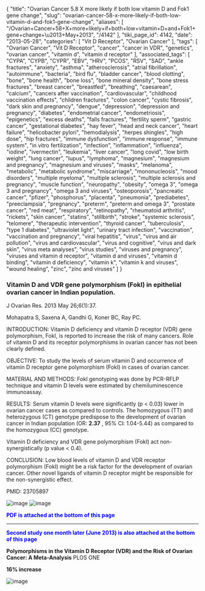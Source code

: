 {
    "title": "Ovarian Cancer 5.8 X more likely if both low vitamin D and Fok1 gene change",
    "slug": "ovarian-cancer-58-x-more-likely-if-both-low-vitamin-d-and-fok1-gene-change",
    "aliases": [
        "/Ovarian+Cancer+58+X+more+likely+if+both+low+vitamin+D+and+Fok1+gene+change+\u2013+May+2013",
        "/4142"
    ],
    "tiki_page_id": 4142,
    "date": "2013-05-28",
    "categories": [
        "Vit D Receptor",
        "Ovarian Cancer"
    ],
    "tags": [
        "Ovarian Cancer",
        "Vit D Receptor",
        "cancer",
        "cancer in VDR",
        "genetics",
        "ovarian cancer",
        "vitamin d",
        "vitamin d receptor"
    ],
    "associated_tags": [
        "CYPA",
        "CYPB",
        "CYPR",
        "EBV",
        "HRV",
        "PCOS",
        "RSV",
        "SAD",
        "ankle fractures",
        "anxiety",
        "asthma",
        "atherosclerosis",
        "atrial fibrillation",
        "autoimmune",
        "bacteria",
        "bird flu",
        "bladder cancer",
        "blood clotting",
        "bone",
        "bone health",
        "bone loss",
        "bone mineral density",
        "bone stress fractures",
        "breast cancer",
        "breastfed",
        "breathing",
        "caesarean",
        "calcium",
        "cancers after vaccination",
        "cardiovascular",
        "childhood vaccination effects",
        "children fractures",
        "colon cancer",
        "cystic fibrosis",
        "dark skin and pregnancy",
        "dengue",
        "depression",
        "depression and pregnancy",
        "diabetes",
        "endometrial cancer",
        "endometriosis",
        "epigenetics",
        "excess deaths",
        "falls fractures",
        "fertility sperm",
        "gastric cancer",
        "gestational diabetes",
        "hay fever",
        "head and neck cancer",
        "heart failure",
        "helicobacter pylori",
        "hemodialysis",
        "herpes shingles",
        "high dose",
        "hip fractures",
        "immune dysfunction",
        "immune response",
        "immune system",
        "in vitro fertilization",
        "infection",
        "inflammation",
        "influenza",
        "iodine",
        "ivermectin",
        "leukemia",
        "liver cancer",
        "long covid",
        "low birth weight",
        "lung cancer",
        "lupus",
        "lymphoma",
        "magnesium",
        "magnesium and pregnancy",
        "magnesium and viruses",
        "masks",
        "melanoma",
        "metabolic",
        "metabolic syndrome",
        "miscarriage",
        "mononucleosis",
        "mood disorders",
        "multiple myeloma",
        "multiple sclerosis",
        "multiple sclerosis and pregnancy",
        "muscle function",
        "neuropathy",
        "obesity",
        "omega 3",
        "omega 3 and pregnancy",
        "omega 3 and viruses",
        "osteoporosis",
        "pancreatic cancer",
        "pfizer",
        "phosphorus",
        "placenta",
        "pneumonia",
        "prediabetes",
        "preeclampsia",
        "pregnancy",
        "preterm",
        "preterm and omega 3",
        "prostate cancer",
        "red meat",
        "respiratory",
        "retinopathy",
        "rheumatoid arthritis",
        "rickets",
        "skin cancer",
        "statins",
        "stillbirth",
        "stroke",
        "systemic sclerosis",
        "telomere",
        "therapeutic intervention",
        "thyroid cancer",
        "tuberculosis",
        "type 1 diabetes",
        "ultraviolet light",
        "urinary tract infection",
        "vaccination",
        "vaccination and pregnancy",
        "viral hepatitis",
        "virus",
        "virus and air pollution",
        "virus and cardiovascular",
        "virus and cognitive",
        "virus and dark skin",
        "virus meta analyses",
        "virus studies",
        "viruses and pregnancy",
        "viruses and vitamin d receptor",
        "vitamin d and viruses",
        "vitamin d binding",
        "vitamin d deficiency",
        "vitamin k",
        "vitamin k and viruses",
        "wound healing",
        "zinc",
        "zinc and viruses"
    ]
}


### Vitamin D and VDR gene polymorphism (FokI) in epithelial ovarian cancer in Indian population.

J Ovarian Res. 2013 May 26;6(1):37. 

Mohapatra S, Saxena A, Gandhi G, Koner BC, Ray PC.

INTRODUCTION: Vitamin D deficiency and vitamin D receptor (VDR) gene polymorphism, FokI, is reported to increase the risk of many cancers. Role of vitamin D and its receptor polymorphisms in ovarian cancer has not been clearly defined.

OBJECTIVE: To study the levels of serum vitamin D and occurrence of vitamin D receptor gene polymorphism (FokI) in cases of ovarian cancer.

MATERIAL AND METHODS: FokI genotyping was done by PCR-RFLP technique and vitamin D levels were estimated by chemiluminescence immunoassay.

RESULTS: Serum vitamin D levels were significantly (p < 0.03) lower in ovarian cancer cases as compared to controls. The homozygous (TT) and heterozygous (CT) genotype predispose to the development of ovarian cancer in Indian population (OR:  **2.37** , 95% CI: 1.04-5.44) as compared to the homozygous (CC) genotype. 

Vitamin D deficiency and VDR gene polymorphism (FokI) act non-synergistically (p value < 0.4).

CONCLUSION: Low blood levels of vitamin D and VDR receptor polymorphism (FokI) might be a risk factor for the development of ovarian cancer. Other novel ligands of vitamin D receptor might be responsible for the non-synergistic effect.

PMID:     23705897 

<img src="https://d378j1rmrlek7x.cloudfront.net/attachments/jpeg/ovarian6.jpg" alt="image">
<img src="https://d378j1rmrlek7x.cloudfront.net/attachments/jpeg/ovarian7.jpg" alt="image">

 **<span style="color:#00F;">PDF is attached at the bottom of this page</span>** 

---

 **<span style="color:#00F;">Second study one month later (June 2013) is also attached at the bottom of this page</span>** 

 **Polymorphisms in the Vitamin D Receptor (VDR) and the Risk of Ovarian Cancer: A Meta-Analysis**  PLOS ONE

 **16% increase** 

<img src="https://d378j1rmrlek7x.cloudfront.net/attachments/jpeg/ovarian-june-2013.jpg" alt="image">